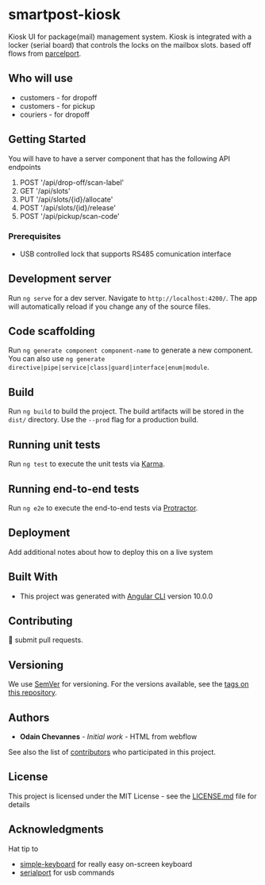 # smartpost-kiosk

Kiosk UI for package(mail) management system. Kiosk is integrated with a locker (serial board) that controls the locks on the mailbox slots. based off flows from [parcelport](https://github.com/webosmotic-developer/parcelport-locker-webflow).

## Who will use
* customers - for dropoff
* customers - for pickup
* couriers   - for dropoff

## Getting Started

You will have to have a server component that has the following API endpoints
1. POST '/api/drop-off/scan-label'
2. GET '/api/slots'
3. PUT '/api/slots/{id}/allocate'
4. POST '/api/slots/{id}/release'
5. POST  '/api/pickup/scan-code'

### Prerequisites

* USB controlled lock that supports RS485 comunication interface

## Development server

Run `ng serve` for a dev server. Navigate to `http://localhost:4200/`. The app will automatically reload if you change any of the source files.

## Code scaffolding

Run `ng generate component component-name` to generate a new component. You can also use `ng generate directive|pipe|service|class|guard|interface|enum|module`.

## Build

Run `ng build` to build the project. The build artifacts will be stored in the `dist/` directory. Use the `--prod` flag for a production build.

## Running unit tests

Run `ng test` to execute the unit tests via [Karma](https://karma-runner.github.io).

## Running end-to-end tests

Run `ng e2e` to execute the end-to-end tests via [Protractor](http://www.protractortest.org/).

## Deployment

Add additional notes about how to deploy this on a live system

## Built With

* This project was generated with [Angular CLI](https://github.com/angular/angular-cli) version 10.0.0

## Contributing

🤷 submit pull requests.

## Versioning

We use [SemVer](http://semver.org/) for versioning. For the versions available, see the [tags on this repository](https://github.com/pickup-kiosk/tags). 

## Authors

* **Odain Chevannes** - *Initial work* - HTML from webflow

See also the list of [contributors](https://github.com/pickup-kiosk/contributors) who participated in this project.

## License

This project is licensed under the MIT License - see the [LICENSE.md](LICENSE.md) file for details

## Acknowledgments

Hat tip to
* [simple-keyboard](https://github.com/hodgef/simple-keyboard) for really easy on-screen keyboard
* [serialport](https://github.com/serialport/node-serialport) for usb commands



